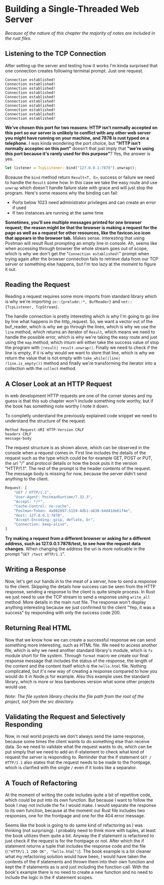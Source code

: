 # Building a Single-Threaded Web Server

*Because of the nature of this chapter the majority of notes are included in the rust files.*

## Listening to the TCP Connection

After setting up the server and testing how it works I'm kinda surprised that one connection creates following terminal prompt. Just one request.

    Connection established!
    Connection established!
    Connection established!
    Connection established!
    Connection established!
    Connection established!
    Connection established!
    Connection established!
    Connection established!
    Connection established!

**We’ve chosen this port for two reasons: HTTP isn’t normally accepted on this port so our server is unlikely to conflict with any other web server you might have running on your machine, and 7878 is rust typed on a telephone.** I was kinda wondering the port choice, but **"HTTP isn't normally acceptec on this port"** doesn't that just imply that **"we're using this port because it's rarely used for this purpose"**? Yes, the answer is yes.

```rs
let listener = TcpListener::bind("127.0.0.1:7878").unwrap();
```
Bceause the `bind` method return `Result<T, E>`, success or failure we need to handle the `Result` some how. In this case we take the easy route and use `unwrap` which doesn't handle failure state with grace and will just stop the program. Here's some reasons why the binding can fail:

-  Ports below 1023 need administrator privileges and can create an error if used
-  If two instances are running at the same time

**Sometimes, you’ll see multiple messages printed for one browser request; the reason might be that the browser is making a request for the page as well as a request for other resources, like the favicon.ico icon that appears in the browser tab.** Makes sense. Interesting that using Postman will result Rust prompting an empty line in console. Ah, seems like when accessing through browser the whole stream goes out of scope, which is why we don't get the "`Connection established!`" prompt when trying again after the browser connection fails to retrieve data from our TCP server or something else happens, but I'm too lazy at the moment to figure it out.

## Reading the Request

Reading a request requires some more imports from standard library which is why we're importing `io::{prelude::*, BufReader}` and `net::{TcpListener, TcpStream}`.

The handle connection is pretty interesting which is why I'm going to go line by line what happens in the http_request. So, we want a vector out of the buf_reader, which is why we go through the lines, which is why we use the `line` method, which returns an iterator of `Result`, which means we need to handle the possible error, which is why we're taking the easy route and just using the `map` method, which inturn will either take the success value of stop the program with `|result| result.unwrap()`. Finally we need to check if the line is empty, if it is why would we want to store that line, which is why we return the value that is not empty with `take_while(|line| !line.is_empty())` method and finally we're transforming the iterator into a collection with the `collect` method.

## A Closer Look at an HTTP Request

In web development HTTP requests are one of the corner stones and my guess is that this sub chapter won't include something note worthy, but if the book has something note worthy I note it down.

To completly understand the previously explained code snippet we need to understand the structure of the request.

```
Method Request-URI HTTP-Version CRLF
headers CRLF
message-body
```

The request structure is as shown above, which can be observed in the console when a request comes in. First line includes the details of the request such as the type which could be for example GET, POST or PUT, the uri "/" and protocol details or how the book puts it the version "HTTP/1.1". The rest of the prompt is the header contents of the request. The message body is missing for now, because the server didn't send anything to the client.

```rs
Request: [
    "GET / HTTP/1.1",
    "User-Agent: PostmanRuntime/7.32.3",
    "Accept: */*",
    "Cache-Control: no-cache",
    "Postman-Token: 4a982697-5159-4db1-a838-b4d41de61f4e",
    "Host: 127.0.0.1:7878",
    "Accept-Encoding: gzip, deflate, br",
    "Connection: keep-alive",
]
```

**Try making a request from a different browser or asking for a different address, such as 127.0.0.1:7878/test, to see how the request data changes.** When changing the address the uri is more noticable in the prompt "`GET /test HTTP/1.1`".

## Writing a Response

Now, let's get our hands in to the meat of a server, how to send a response to the client. Skipping the details how success can be seen from the HTTP response, sending a response to the client is quite simple process. In Rust we just need to use the TCP stream to send a response using `write_all` method. More details in the main rust file. The response won't display anything interesting because we just confirmed to the client "Yep, it was a success" by responding with only the success code 200.

## Returning Real HTML

Now that we know how we can create a successful response we can send something more interesting, such as HTML file. We need to access another file, which is why we need another standard library's module, which is `fs` module short for file system. Through `format` macro we create our final response message that includes the status of the response, the length of the content and the content itself which is the `hello.html` file. Nothing complicated, but it's new way of creating a response compared to how you would do it in Node.js for example. Also this example uses the standard library, which is more or less barebones version what some other projects would use.

*Note: The file system library checks the file path from the root of the project, not from the src directory.*

## Validating the Request and Selectively Responding

Now, in real world projects we don't always send the same response, because some times the client wants to do something else than receive data. So we need to validate what the request wants to do, which can be put simply that we need to add an if-statement to check what kind of request the server is responding to. Reminder that the if statement `GET / HTTP/1.1` also states that the request needs to be made to the frontpage, which is clarified with the single `/` even if it looks like a separator.

## A Touch of Refactoring

At the moment of writing the code includes quite a bit of repetitive code, which could be put into its own function. But because I want to follow the book I may not include the fix I would make. I would separate the response to its own function, because at the moment our Rust file includes two responses, one for the frontpage and one for the 404 error message.

Seems like the book is going to do same kind of refactoring as I was thinking (not surprising). I probably need to think more with tuples, at least the book utilizes them quite a bit. Anyway the if statement is refactored to just check if the request is for the frontpage or not. After which the if statement returns a tuple that includes the response code and the file (`("HTTP/1.1 200 OK", "hello.html")`). The book example is a lot cleaner what my refactoring solution would have been, I would have taken the contents of the if statements and thrown them into their own function and kept the if statements as is and just including the function call. With the book's example there is no need to create a new function and no need to include the logic in the if statement scopes.